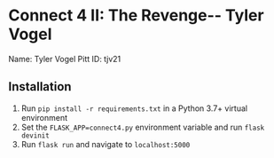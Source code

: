 # Connect 4 II: The Revenge-- Tyler Vogel

Name: Tyler Vogel
Pitt ID: tjv21

## Installation

1. Run `pip install -r requirements.txt` in a Python 3.7+ virtual environment
2. Set the `FLASK_APP=connect4.py` environment variable and run `flask devinit`
3. Run `flask run` and navigate to `localhost:5000`
